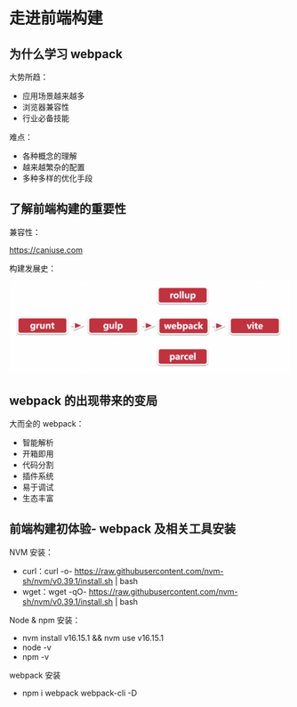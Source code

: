 # 走进前端构建

## 为什么学习 webpack

大势所趋：

- 应用场景越来越多
- 浏览器兼容性
- 行业必备技能

难点：

- 各种概念的理解
- 越来越繁杂的配置
- 多种多样的优化手段

## 了解前端构建的重要性

兼容性：

https://caniuse.com

构建发展史：

![w5-2-01.png](./imgs/w5-2-01.png)

## webpack 的出现带来的变局

大而全的 webpack：

- 智能解析
- 开箱即用
- 代码分割
- 插件系统
- 易于调试
- 生态丰富

## 前端构建初体验- webpack 及相关工具安装

NVM 安装：
- curl：curl -o- https://raw.githubusercontent.com/nvm-sh/nvm/v0.39.1/install.sh | bash
- wget：wget -qO- https://raw.githubusercontent.com/nvm-sh/nvm/v0.39.1/install.sh | bash

Node & npm 安装：
- nvm install v16.15.1 && nvm use v16.15.1
- node -v
- npm -v

webpack 安装
- npm i webpack webpack-cli -D
